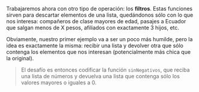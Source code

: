 Trabajaremos ahora con otro tipo de operación: los **filtros**. Estas funciones sirven para descartar elementos de una lista, quedándonos sólo con lo que nos interesa: compañeros de clase mayores de edad, pasajes a Ecuador que salgan menos de X pesos, afiliados con exactamente 3 hijos, etc. 

Obviamente, nuestro primer ejemplo va a ser un poco más humilde, pero la idea es exactamente la misma: recibir una lista y devolver otra que sólo contenga los elementos que nos interesan (potencialmente más chica que la original).

> El desafío es entonces codificar la función `sinNegativos`, que reciba una lista de números y devuelva una lista que contenga sólo los valores mayores o iguales a 0.